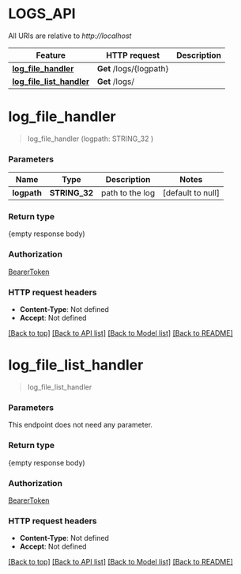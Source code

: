 # LOGS_API

All URIs are relative to *http://localhost*

Feature | HTTP request | Description
------------- | ------------- | -------------
[**log_file_handler**](LOGS_API.md#log_file_handler) | **Get** /logs/{logpath} | 
[**log_file_list_handler**](LOGS_API.md#log_file_list_handler) | **Get** /logs/ | 


# **log_file_handler**
> log_file_handler (logpath: STRING_32 )





### Parameters

Name | Type | Description  | Notes
------------- | ------------- | ------------- | -------------
 **logpath** | **STRING_32**| path to the log | [default to null]

### Return type

{empty response body)

### Authorization

[BearerToken](../README.md#BearerToken)

### HTTP request headers

 - **Content-Type**: Not defined
 - **Accept**: Not defined

[[Back to top]](#) [[Back to API list]](../README.md#documentation-for-api-endpoints) [[Back to Model list]](../README.md#documentation-for-models) [[Back to README]](../README.md)

# **log_file_list_handler**
> log_file_list_handler 





### Parameters
This endpoint does not need any parameter.

### Return type

{empty response body)

### Authorization

[BearerToken](../README.md#BearerToken)

### HTTP request headers

 - **Content-Type**: Not defined
 - **Accept**: Not defined

[[Back to top]](#) [[Back to API list]](../README.md#documentation-for-api-endpoints) [[Back to Model list]](../README.md#documentation-for-models) [[Back to README]](../README.md)

